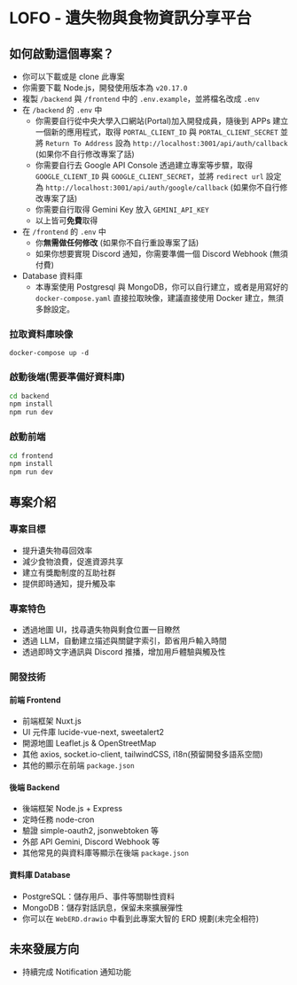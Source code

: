 # LOFO - 遺失物與食物資訊分享平台

## 如何啟動這個專案？

- 你可以下載或是 clone 此專案
- 你需要下載 Node.js，開發使用版本為 `v20.17.0`
- 複製 `/backend` 與 `/frontend` 中的 `.env.example`，並將檔名改成 `.env`
- 在 `/backend` 的 `.env` 中
  - 你需要自行從中央大學入口網站(Portal)加入開發成員，隨後到 APPs 建立一個新的應用程式，取得 `PORTAL_CLIENT_ID` 與 `PORTAL_CLIENT_SECRET` 並將 `Return To Address` 設為 `http://localhost:3001/api/auth/callback` (如果你不自行修改專案了話)
  - 你需要自行去 Google API Console 透過建立專案等步驟，取得 `GOOGLE_CLIENT_ID` 與 `GOOGLE_CLIENT_SECRET`，並將 `redirect url` 設定為 `http://localhost:3001/api/auth/google/callback` (如果你不自行修改專案了話)
  - 你需要自行取得 Gemini Key 放入 `GEMINI_API_KEY`
  - 以上皆可**免費**取得
- 在 `/frontend` 的 `.env` 中
  - 你**無需做任何修改** (如果你不自行重設專案了話)
  - 如果你想要實現 Discord 通知，你需要準備一個 Discord Webhook (無須付費)
- Database 資料庫
  - 本專案使用 Postgresql 與 MongoDB，你可以自行建立，或者是用寫好的 `docker-compose.yaml` 直接拉取映像，建議直接使用 Docker 建立，無須多餘設定。

### 拉取資料庫映像

```bash=
docker-compose up -d
```

### 啟動後端(需要準備好資料庫)

```bash
cd backend
npm install
npm run dev
```

### 啟動前端

```bash
cd frontend
npm install
npm run dev
```

## 專案介紹

### 專案目標

- 提升遺失物尋回效率
- 減少食物浪費，促進資源共享
- 建立有獎勵制度的互助社群
- 提供即時通知，提升觸及率

### 專案特色

- 透過地圖 UI，找尋遺失物與剩食位置一目瞭然
- 透過 LLM，自動建立描述與關鍵字索引，節省用戶輸入時間
- 透過即時文字通訊與 Discord 推播，增加用戶體驗與觸及性

### 開發技術

#### 前端 Frontend

- 前端框架 Nuxt.js
- UI 元件庫 lucide-vue-next, sweetalert2
- 開源地圖 Leaflet.js & OpenStreetMap
- 其他 axios, socket.io-client, tailwindCSS, i18n(預留開發多語系空間)
- 其他的顯示在前端 `package.json`

#### 後端 Backend

- 後端框架 Node.js + Express
- 定時任務 node-cron
- 驗證 simple-oauth2, jsonwebtoken 等
- 外部 API Gemini, Discord Webhook 等
- 其他常見的與資料庫等顯示在後端 `package.json`

#### 資料庫 Database

- PostgreSQL：儲存用戶、事件等關聯性資料
- MongoDB：儲存對話訊息，保留未來擴展彈性
- 你可以在 `WebERD.drawio` 中看到此專案大智的 ERD 規劃(未完全相符)

## 未來發展方向

- 持續完成 Notification 通知功能
